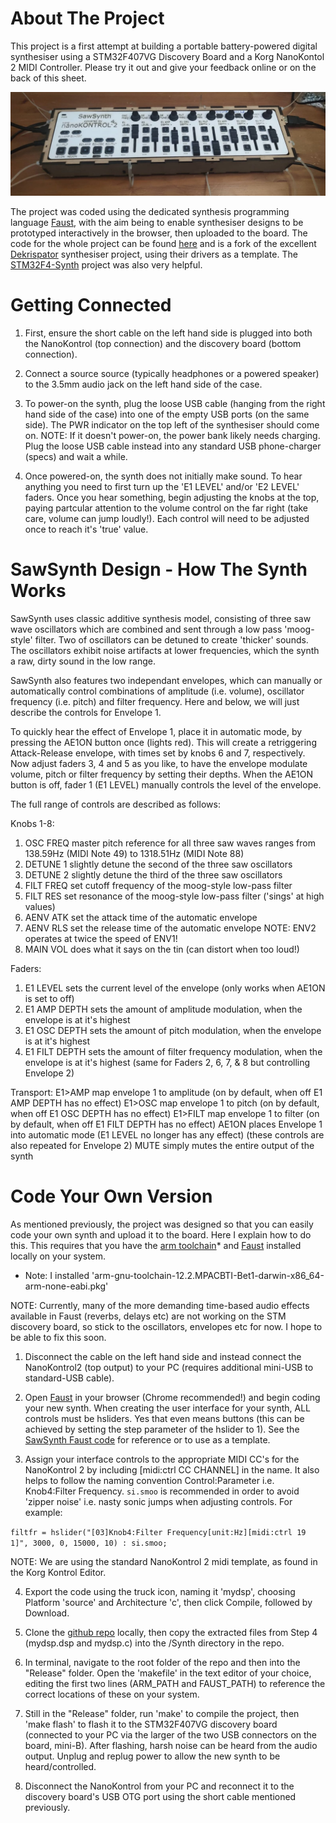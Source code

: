 # About The Project

This project is a first attempt at building a portable battery-powered digital synthesiser using a STM32F407VG Discovery Board and a Korg NanoKontol 2 MIDI Controller. Please try it out and give your feedback online or on the back of this sheet.

![SawSynth Prototype](Resources/SawSynth.jpeg)

The project was coded using the dedicated synthesis programming language [Faust](https://faust.grame.fr), with the aim being to enable synthesiser designs to be prototyped interactively in the browser, then uploaded to the board. The code for the whole project can be found [here](https://github.com/sidechained/Faust2STMSynth) and is a fork of the excellent [Dekrispator](https://github.com/MrBlueXav/Dekrispator_v2) synthesiser project, using their drivers as a template. The [STM32F4-Synth](https://github.com/pierstitus/STM32F4-Synth) project was also very helpful.

# Getting Connected

1. First, ensure the short cable on the left hand side is plugged into both the NanoKontrol (top connection) and the discovery board (bottom connection).

2. Connect a source source (typically headphones or a powered speaker) to the 3.5mm audio jack on the left hand side of the case.

3. To power-on the synth, plug the loose USB cable (hanging from the right hand side of the case) into one of the empty USB ports (on the same side). The PWR indicator on the top left of the synthesiser should come on. NOTE: If it doesn't power-on, the power bank likely needs charging. Plug the loose USB cable instead into any standard USB phone-charger (specs) and wait a while.

4. Once powered-on, the synth does not initially make sound. To hear anything you need to first turn up the 'E1 LEVEL' and/or 'E2 LEVEL' faders. Once you hear something, begin adjusting the knobs at the top, paying partcular attention to the volume control on the far right (take care, volume can jump loudly!). Each control will need to be adjusted once to reach it's 'true' value.

# SawSynth Design - How The Synth Works

SawSynth uses classic additive synthesis model, consisting of three saw wave oscillators which are combined and sent through a low pass 'moog-style' filter. Two of oscillators can be detuned to create 'thicker' sounds. The oscillators exhibit noise artifacts at lower frequencies, which the synth a raw, dirty sound in the low range.

SawSynth also features two independant envelopes, which can manually or automatically control combinations of amplitude (i.e. volume), oscillator frequency (i.e. pitch) and filter frequency. Here and below, we will just describe the controls for Envelope 1.

To quickly hear the effect of Envelope 1, place it in automatic mode, by pressing the AE1ON button once (lights red). This will create a retriggering Attack-Release envelope, with times set by knobs 6 and 7, respectively. Now adjust faders 3, 4 and 5 as you like, to have the envelope modulate volume, pitch or filter frequency by setting their depths. When the AE1ON button is off, fader 1 (E1 LEVEL) manually controls the level of the envelope.

The full range of controls are described as follows:

Knobs 1-8:
1. OSC FREQ			master pitch reference for all three saw waves
					ranges from 138.59Hz (MIDI Note 49) to 1318.51Hz (MIDI Note 88)
2. DETUNE 1			slightly detune the second of the three saw oscillators
3. DETUNE 2			slightly detune the third of the three saw oscillators
4. FILT FREQ		set cutoff frequency of the moog-style low-pass filter
5. FILT RES			set resonance of the moog-style low-pass filter ('sings' at high values)
6. AENV ATK			set the attack time of the automatic envelope
7. AENV RLS			set the release time of the automatic envelope
					NOTE: ENV2 operates at twice the speed of ENV1!
8. MAIN VOL			does what it says on the tin (can distort when too loud!)

Faders:
1. E1 LEVEL 		sets the current level of the envelope (only works when AE1ON is set to off)
3. E1 AMP DEPTH		sets the amount of amplitude modulation, when the envelope is at it's highest
4. E1 OSC DEPTH		sets the amount of pitch modulation, when the envelope is at it's highest
5. E1 FILT DEPTH	sets the amount of filter frequency modulation, when the envelope is at it's highest
(same for Faders 2, 6, 7, & 8 but controlling Envelope 2)

Transport:
E1>AMP				map envelope 1 to amplitude (on by default, when off E1 AMP DEPTH has no effect)
E1>OSC				map envelope 1 to pitch (on by default, when off E1 OSC DEPTH has no effect)
E1>FILT				map envelope 1 to filter (on by default, when off E1 FILT DEPTH has no effect)
AE1ON				places Envelope 1 into automatic mode (E1 LEVEL no longer has any effect)
(these controls are also repeated for Envelope 2)
MUTE				simply mutes the entire output of the synth

# Code Your Own Version

As mentioned previously, the project was designed so that you can easily code your own synth and upload it to the board. Here I explain how to do this. This requires that you have the [arm toolchain](https://developer.arm.com/downloads/-/arm-gnu-toolchain-downloads)* and [Faust](https://faust.grame.fr/downloads/) installed locally on your system.

* Note: I installed 'arm-gnu-toolchain-12.2.MPACBTI-Bet1-darwin-x86_64-arm-none-eabi.pkg'

NOTE: Currently, many of the more demanding time-based audio effects available in Faust (reverbs, delays etc) are not working on the STM discovery board, so stick to the oscillators, envelopes etc for now. I hope to be able to fix this soon.

1. Disconnect the cable on the left hand side and instead connect the NanoKontrol2 (top output) to your PC (requires additional mini-USB to standard-USB cable).

2. Open [Faust](https://faust.grame.fr) in your browser (Chrome recommended!) and begin coding your new synth. When creating the user interface for your synth, ALL controls must be hsliders. Yes that even means buttons (this can be achieved by setting the step parameter of the hslider to 1). See the [SawSynth Faust code](https://github.com/sidechained/Faust2STMSynth/blob/dekrispatorV3/Synth/mydsp-faustCode.dsp) for reference or to use as a template.

3. Assign your interface controls to the appropriate MIDI CC's for the NanoKontrol 2 by including \[midi:ctrl CC CHANNEL\] in the name. It also helps to follow the naming convention Control:Parameter i.e. Knob4:Filter Frequency. `si.smoo` is recommended in order to avoid 'zipper noise' i.e. nasty sonic jumps when adjusting controls. For example:

`filtfr = hslider("[03]Knob4:Filter Frequency[unit:Hz][midi:ctrl 19 1]", 3000, 0, 15000, 10) : si.smoo;`

NOTE: We are using the standard NanoKontrol 2 midi template, as found in the Korg Kontrol Editor.

4. Export the code using the truck icon, naming it 'mydsp', choosing Platform 'source' and Architecture 'c', then click Compile, followed by Download.

5. Clone the [github repo](https://github.com/sidechained/Faust2STMSynth) locally, then copy the extracted files from Step 4
(mydsp.dsp and mydsp.c) into the /Synth directory in the repo.

6. In terminal, navigate to the root folder of the repo and then into the "Release" folder. Open the 'makefile' in the text editor of your choice, editing the first two lines (ARM_PATH and FAUST_PATH) to reference the correct locations of these on your system.

7. Still in the  "Release" folder, run 'make' to compile the project, then 'make flash' to flash it to the STM32F407VG discovery board (connected to your PC via the larger of the two USB connectors on the board, mini-B). After flashing, harsh noise can be heard from the audio output. Unplug and replug power to allow the new synth to be heard/controlled.

8. Disconnect the NanoKontrol from your PC and reconnect it to the discovery board's USB OTG port using the short cable mentioned previously.